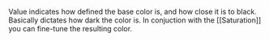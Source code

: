 Value indicates how defined the base color is, and how close it is to black. Basically dictates how dark the color is. In conjuction with the [[Saturation]] you can fine-tune the resulting color.
